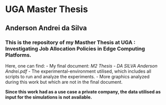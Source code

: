 
# UGA Master Thesis
## Anderson Andrei da Silva
### This is the repository of my Masther Thesis at UGA : Investigating Job Allocation Policies in Edge Computing Platforms.

Here, one can find:
	- My final document:  *M2 Thesis - DA SILVA Anderson Andrei.pdf*
	- The experimental-environment utilised, which includes all scripts to run and analyze the experiments.
	- More graphics analyzed during this work but which are not in the final document.
	
**Since this work had as a use case a private company, the data utilised as input for the simulations is not available.**
